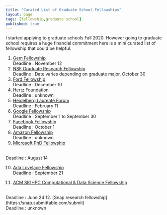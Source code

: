 ```yaml
---
title: "Curated List of Graduate School Fellowships"
layout: page
tags: [fellowship,graduate school]
published: true
---
```


I started applying to graduate schools Fall 2020. However going to graduate school requires a huge financial commitment here is a mini curated list of fellowship that could be helpful.

1. [Gem Fellowship](https://www.gemfellowship.org/)  
   Deadline : November 12
2. [NSF Graduate Research Fellowship](https://www.nsfgrfp.org/)  
   Deadline : Date varies depending on graduate major, October 30
3. [Ford Fellowship](https://sites.nationalacademies.org/PGA/FordFellowships/index.htm)  
    Deadline : December 10
4. [Hertz Foundation](https://www.hertzfoundation.org/the-fellowship/about/)  
    Deadline : unknown 
5. [Heidelberg Laureate Forum](https://www.heidelberg-laureate-forum.org/young-researchers/faq.html)  
    Deadline : February 11
6. [Google Fellowship](https://research.google/outreach/phd-fellowship/)  
    Deadline : September 1 to September 30
7. [Facebook Fellowship](https://research.fb.com/fellowship/)  
    Deadline : October 1
8. [Amazon Fellowship](https://developer.amazon.com/en-US/alexa/alexa-startups/alexa-fund/alexa-fellowship/innovation)  
    Deadline : unknown
9. [Microsoft PhD Fellowship](https://www.microsoft.com/en-us/research/academic-program/phd-fellowship/)
<br/>
    Deadline : August 14

10. [Ada Lovelace Fellowship](https://www.microsoft.com/en-us/research/academic-program/ada-lovelace-fellowship/)  
    Deadline : September 21

11. [ACM SIGHPC Computational & Data Science Fellowship](https://www.sighpc.org/for-your-career/fellowships/how-to-nominate)
<br/>
    Deadline : June 24
12. [Snap research fellowship](https://snap.submittable.com/submit)
<br/>
    Deadline : unknown